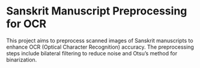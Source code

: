 # Sanskrit Manuscript Preprocessing for OCR
This project aims to preprocess scanned images of Sanskrit manuscripts to enhance OCR (Optical Character Recognition) accuracy. The preprocessing steps include bilateral filtering to reduce noise and Otsu’s method for binarization.
